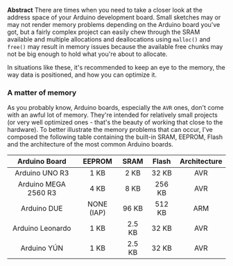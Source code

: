 <b>Abstract</b>
There are times when you need to take a closer look at the address space of your Arduino development board. 
Small sketches may or may not render memory problems depending on the Arduino board you've got, but a fairly complex project can 
easily chew through the SRAM available and multiple allocations and deallocations using `malloc()` and `free()` may result in 
memory issues because the available free chunks may not be big enough to hold what you're about to allocate.

In situations like these, it's recommended to keep an eye to the memory, the way data is positioned, and how you can optimize it.

### A matter of memory
As you probably know, Arduino boards, especially the `AVR` ones, don't come with an awful lot of memory. They're intended for relatively 
small projects (or very well optimized ones - that's the beauty of working that close to the hardware). To better illustrate the 
memory problems that can occur, I've composed the following table containing the built-in SRAM, EEPROM, Flash and the architecture of
the most common Arduino boards.

|  Arduino Board          | EEPROM       |  SRAM   |    Flash    | Architecture |
|     :---:               | :---:        |  :---:  |    :---:    |     :---:    |
| Arduino UNO R3          | 1 KB         | 2 KB    |    32 KB    |     AVR      |
| Arduino MEGA 2560 R3    | 4 KB         | 8 KB    |   256 KB    |     AVR      |
| Arduino DUE             | NONE (IAP)   | 96 KB   |   512 KB    |     ARM      |
| Arduino Leonardo        | 1 KB         | 2.5 KB  |    32 KB    |     AVR      |
| Arduino YÚN             | 1 KB         | 2.5 KB  |    32 KB    |     AVR      |

